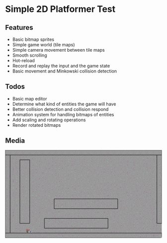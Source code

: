 # Simple 2D Platformer Test
## Features
<ul>
<li> Basic bitmap sprites
<li> Simple game world (tile maps)
<li> Simple camera movement between tile maps
<li> Smooth scrolling
<li> Hot-reload
<li> Record and replay the input and the game state
<li> Basic movement and Minkowski collision detection
</ul>

## Todos
<ul>
<li> Basic map editor
<li> Determine what kind of entities the game will have
<li> Better collision detection and collision respond
<li> Animation system for handling bitmaps of entities
<li> Add scaling and rotating operations
<li> Render rotated bitmaps
</ul>

## Media
![](media/screen.gif)
